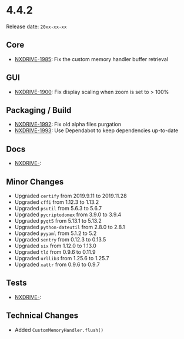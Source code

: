 # 4.4.2

Release date: `20xx-xx-xx`

## Core

- [NXDRIVE-1985](https://jira.nuxeo.com/browse/NXDRIVE-1985): Fix the custom memory handler buffer retrieval

## GUI

- [NXDRIVE-1900](https://jira.nuxeo.com/browse/NXDRIVE-1900): Fix display scaling when zoom is set to > 100%

## Packaging / Build

- [NXDRIVE-1992](https://jira.nuxeo.com/browse/NXDRIVE-1992): Fix old alpha files purgation
- [NXDRIVE-1993](https://jira.nuxeo.com/browse/NXDRIVE-1993): Use Dependabot to keep dependencies up-to-date

## Docs

- [NXDRIVE-](https://jira.nuxeo.com/browse/NXDRIVE-):

## Minor Changes

- Upgraded `certify` from 2019.9.11 to 2019.11.28
- Upgraded `cffi` from 1.12.3 to 1.13.2
- Upgraded `psutil` from 5.6.3 to 5.6.7
- Upgraded `pycriptodomex` from 3.9.0 to 3.9.4
- Upgraded `pyqt5` from 5.13.1 to 5.13.2
- Upgraded `python-dateutil` from 2.8.0 to 2.8.1
- Upgraded `pyyaml` from 5.1.2 to 5.2
- Upgraded `sentry` from 0.12.3 to 0.13.5
- Upgraded `six` from 1.12.0 to 1.13.0
- Upgraded `tld` from 0.9.6 to 0.11.9
- Upgraded `urllib3` from 1.25.6 to 1.25.7
- Upgraded `xattr` from 0.9.6 to 0.9.7

## Tests

- [NXDRIVE-](https://jira.nuxeo.com/browse/NXDRIVE-):

## Technical Changes

- Added `CustomMemoryHandler.flush()`
